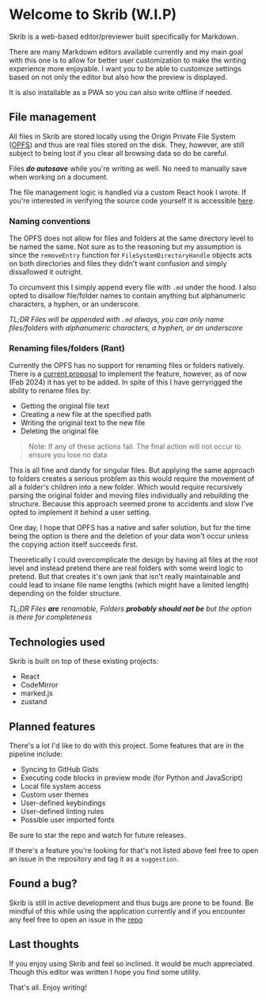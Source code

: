 # Welcome to Skrib (W.I.P)

Skrib is a web-based editor/previewer built specifically for Markdown.

There are many Markdown editors available currently and my main goal with this one is to allow for better user customization to make the writing experience more enjoyable. I want you to be able to customize settings based on not only the editor but also how the preview is displayed.

It is also installable as a PWA so you can also write offline if needed.

## File management

All files in Skrib are stored locally using the Origin Private File System ([OPFS](https://google.com)) and thus are real files stored on the disk. They, however, are still subject to being lost if you clear all browsing data so do be careful.

Files **_do autosave_** while you're writing as well. No need to manually save when working on a document.

The file management logic is handled via a custom React hook I wrote. If you're interested in verifying the source code yourself it is accessible [here]().

### Naming conventions

The OPFS does not allow for files and folders at the same directory level to be named the same. Not sure as to the reasoning but my assumption is since the `removeEntry` function for `FileSystemDirectoryHandle` objects acts on both directories and files they didn't want confusion and simply dissallowed it outright.

To circumvent this I simply append every file with `.md` under the hood. I also opted to disallow file/folder names to contain anything but alphanumeric characters, a hyphen, or an underscore.

_TL;DR Files will be appended with `.md` always, you can only name files/folders with alphanumeric characters, a hyphen, or an underscore_

### Renaming files/folders (Rant)

Currently the OPFS has no support for renaming files or folders natively. There is a [current proposal]() to implement the feature, however, as of now (Feb 2024) it has yet to be added. In spite of this I have gerryrigged the ability to rename files by:

- Getting the original file text
- Creating a new file at the specified path
- Writing the original text to the new file
- Deleting the original file

> Note: If any of these actions fail. The final action will not occur to ensure you lose no data

This is all fine and dandy for singular files. But applying the same approach to folders creates a serious problem as this would require the movement of all a folder's children into a new folder. Which would require recursively parsing the original folder and moving files individually and rebuilding the structure. Because this approach seemed prone to accidents and slow I've opted to implement it behind a user setting.

One day, I hope that OPFS has a native and safer solution, but for the time being the option is there and the deletion of your data won't occur unless the copying action itself succeeds first.

Theoretically I could overcomplicate the design by having all files at the root level and instead pretend there are real folders with some weird logic to pretend. But that creates it's own jank that isn't really maintainable and could lead to insane file name lengths (which might have a limited length) depending on the folder structure.

_TL;DR Files **are** renamable, Folders **probably should not be** but the option is there for completeness_

## Technologies used

Skrib is built on top of these existing projects:

- React
- CodeMirror
- marked.js
- zustand

## Planned features

There's a lot I'd like to do with this project. Some features that are in the pipeline include:

- Syncing to GitHub Gists
- Executing code blocks in preview mode (for Python and JavaScript)
- Local file system access
- Custom user themes
- User-defined keybindings
- User-defined linting rules
- Possible user imported fonts

Be sure to star the repo and watch for future releases.

If there's a feature you're looking for that's not listed above feel free to open an issue in the repository and tag it as a `suggestion`.

## Found a bug?

Skrib is still in active development and thus bugs are prone to be found. Be mindful of this while using the application currently and if you encounter any feel free to open an issue in the [repo](https://github.com/jbukuts/skrib)

## Last thoughts

If you enjoy using Skrib and feel so inclined. It would be much appreciated. Though this editor was written I hope you find some utility.

That's all. Enjoy writing!
